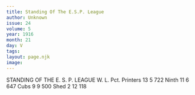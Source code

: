 ```yaml
---
title: Standing Of The E.S.P. League
author: Unknown
issue: 24
volume: 5
year: 1916
month: 21
day: V
tags:
layout: page.njk
image:
---
```

STANDING OF THE E. S. P. LEAGUE   				W. L. Pct.   Printers			13 5  722   Ninth			11 6  647   Cubs				 9  9  500   Shed				 2 12 118   



